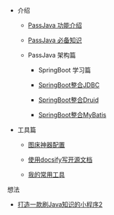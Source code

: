 - 介绍   

  - [PassJava 功能介绍](introduction/PassJava_introduction_01.md)   

  -  [PassJava 必备知识](introduction/PassJava_introduction_02.md) 

  - PassJava 架构篇 

    * SpringBoot 学习篇   

    * [SpringBoot整合JDBC](springboot-tech/spring-boot-05-data-jdbc.md)    

    * [SpringBoot整合Druid](springboot-tech/spring-boot-06-data-druid.md)  

    - [SpringBoot整合MyBatis](springboot-tech/spring-boot-07-data-mybatis.md) 

- 工具篇    

  * [图床神器配置](tools/图床神器配置.md)    

  * [使用docsify写开源文档](tools/使用docsify写开源文档.md)    

  * [我的常用工具](tools/我的常用工具.md) 

想法 

   * [打造一款刷Java知识的小程序2](idea/打造一款刷Java知识的小程序2.md)